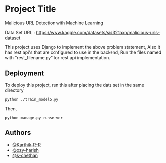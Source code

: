 
# Project Title

Malicious URL Detection with Machine Learning

Data Set URL : https://www.kaggle.com/datasets/sid321axn/malicious-urls-dataset

This project uses Django to implement the above problem statement, Also it has rest api's that are configured to use in the backend, Run the files named with "rest_filename.py" for rest api implementation.

## Deployment

To deploy this project, run this after placing the data set in the same directory

```
python ./train_model5.py
```
Then, 

```
python manage.py runserver 
```

## Authors

- [@Karthik-R-R](https://www.github.com/Karthik-R-R)
- [@ozy-harish](https://www.github.com/ozy-harish)
- [@s-chethan](https://www.github.com/s-chethan)

